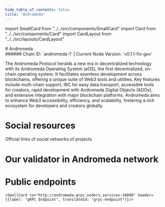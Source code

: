 ```yaml
---
hide_table_of_contents: false
title: "Andromeda"
---
```


import SmallCard from "../../src/components/SmallCard"
import Card from "../../src/components/Card"
import CardLayout from "../../src/layouts/CardLayout"

<div class="h1-with-icon icon-andromeda">
# Andromeda
</div>
###### Chain ID: `andromeda-1` | Current Node Version: `v0.1.1-fix-gov`


The Andromeda Protocol heralds a new era in decentralized technology with its Andromeda Operating System (aOS), the first decentralized, on-chain operating system. It facilitates seamless development across blockchains, offering a unique suite of Web3 tools and utilities. Key features include multi-chain support, IBC for easy data transport, accessible tools for creators, rapid development with Andromeda Digital Objects (ADOs), and extensive integration with major blockchain platforms. Andromeda aims to enhance Web3 accessibility, efficiency, and scalability, fostering a rich ecosystem for developers and creators globally.

# Social resources
Official links of social networks of projects

<CardLayout autoFitEnabled={false}>
    <SmallCard to="https://www.andromedaprotocol.io/" header={{label: "Website", translateId: "social-telegram"}} iconPath="img/website-icon.svg"/>
    <SmallCard to="https://github.com/andromedaprotocol" header={{label: "GitHub", translateId: "social-telegram"}} iconPath="img/github-icon.svg"/>
    <SmallCard to="https://discord.gg/GBd6buKYyZ" header={{label: "Discord", translateId: "social-telegram"}} iconPath="img/discord-icon.svg"/>
    <SmallCard to="https://twitter.com/andromedaprot" header={{label: "X", translateId: "social-telegram"}} iconPath="img/x-icon.svg"/>
    <SmallCard to="https://t.me/andromedaprotocol" header={{label: "Telegram", translateId: "social-telegram"}} iconPath="img/telegram-icon.svg"/>
</CardLayout>

# Our validator in Andromeda network

<CardLayout autoFitEnabled={true}>
    <Card
        to="https://andromeda.explorers.guru/validator/andrvaloper1t8zsecgzc5025k3s0mthdm6vt82p5p0v48p2ry"
        header={{
            label: "[NODERS]TEAM",
            translateId: "development-setup",
        }}
        body={{
            label: "Trusted blockchain validator",
        }}
        iconPath="img/kotlin-icon.svg"
    />
</CardLayout>

# Public endpoints 

<CardLayout autoFitEnabled={true}>
    <SmallCard to="https://andromeda-rpc.noders.services" header={{label: "RPC Endpoint", translateId: "rpc-endpoint"}}/>
    <SmallCard to="https://andromeda-api.noders.services" header={{label: "API Endpoint", translateId: "api-endpoint"}}/>
    
    <SmallCard to="http://andromeda-grpc.noders.services:34090" header={{label: "gRPC Endpoint", translateId: "grpc-endpoint"}}/>
</CardLayout>


